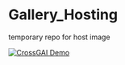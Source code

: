 # Gallery_Hosting
temporary repo for host image 

[![CrossGAI Demo](https://markdown-videos-api.jorgenkh.no/url?url=https%3A%2F%2Fyoutu.be%2FUoJa98hTgEM)](https://youtu.be/UoJa98hTgEM)

